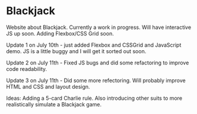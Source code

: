 # Blackjack
Website about Blackjack. Currently a work in progress. Will have interactive JS up soon. Adding Flexbox/CSS Grid soon.

Update 1 on July 10th - just added Flexbox and CSSGrid and JavaScript demo. JS is a little buggy and I will get it sorted out soon.

Update 2 on July 11th - Fixed JS bugs and did some refactoring to improve code readability.

Update 3 on July 11th - Did some more refectoring. Will probably improve HTML and CSS and layout design.

Ideas: Adding a 5-card Charlie rule. Also introducing other suits to more realistically simulate a Blackjack game.
